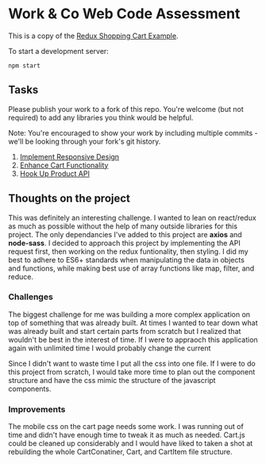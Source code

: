 # Work & Co Web Code Assessment

This is a copy of the [Redux Shopping Cart Example](https://github.com/reactjs/redux/tree/master/examples/shopping-cart).

To start a development server:

```
npm start
```

## Tasks

Please publish your work to a fork of this repo. You're welcome (but not required) to add any libraries you think would be helpful.

Note: You're encouraged to show your work by including multiple commits - we'll be looking through your fork's git history.

1. [Implement Responsive Design](/tasks/01-responsive-design.md)
2. [Enhance Cart Functionality](/tasks/02-cart-enhancements.md)
3. [Hook Up Product API](/tasks/03-product-api.md)

## Thoughts on the project

This was definitely an interesting challenge. I wanted to lean on react/redux as much as possible without the help of many outside libraries for this project. The only dependancies I've added to this project are **axios** and **node-sass**. I decided to approach this project by implementing the API request first, then working on the redux funtionality, then styling. I did my best to adhere to ES6+ standards when manipulating the data in objects and functions, while making best use of array functions like map, filter, and reduce.

### Challenges

The biggest challenge for me was building a more complex application on top of something that was already built. At times I wanted to tear down what was already built and start certain parts from scratch but I realized that wouldn't be best in the interest of time. If I were to appraoch this application again with unlimited time I would probably change the current 

Since I didn't want to waste time I put all the css into one file. If I were to do this project from scratch, I would take more time to plan out the component structure and have the css mimic the structure of the javascript components.

### Improvements

The mobile css on the cart page needs some work. I was running out of time and didn't have enough time to tweak it as much as needed. Cart.js could be cleaned up considerably and I would have liked to taken a shot at rebuilding the whole CartConatiner, Cart, and CartItem file structure.